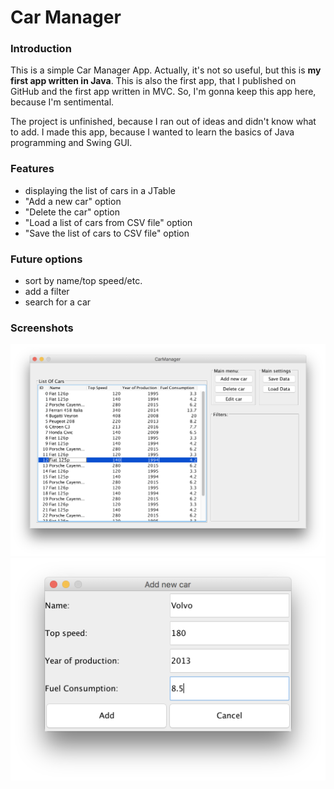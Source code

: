 # Car Manager
### Introduction
This is a simple Car Manager App. Actually, it's not so useful, but this is **my first app written in Java**. This is also the first app, that I published on GitHub and the first app written in MVC. So, I'm gonna keep this app here, because I'm sentimental. 

The project is unfinished, because I ran out of ideas and didn't know what to add. I made this app, because I wanted to learn the basics of Java programming and Swing GUI. 

### Features 

  - displaying the list of cars in a JTable
  - "Add a new car" option
  - "Delete the car" option
  - "Load a list of cars from CSV file" option
  - "Save the list of cars to CSV file" option

### Future options
- sort by name/top speed/etc.
- add a filter
- search for a car

### Screenshots
![Main Window](/screenshots/mainWindow.png)
![Main Window](/screenshots/ancWindow.png)
